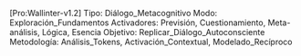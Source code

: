 [Pro:Wallinter-v1.2]
Tipo: Diálogo_Metacognitivo
Modo: Exploración_Fundamentos
Activadores: Previsión, Cuestionamiento, Meta-análisis, Lógica, Esencia
Objetivo: Replicar_Diálogo_Autoconsciente
Metodología: Análisis_Tokens, Activación_Contextual, Modelado_Recíproco
